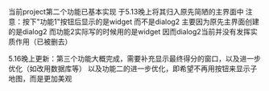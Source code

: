 当前project第二个功能已基本实现
于5.13晚上将其归入原先简陋的主界面中
注意：按下"功能1"按钮后显示的是widget 而不是dialog2
主要因为原先主界面创建的是dialog2 而功能2实际写的时候用的是widget 因而dialog2当前并没有发挥实质作用（已被删去）

5.16晚上更新：第三个功能大概完成，需要补充显示最终得分的窗口，以及进一步优化（如改用数据库等）
以及功能二的进一步优化，即希望不再用按钮来显示子地图，而是更加美观